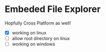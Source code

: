 # Embeded File Explorer
Hopfully Cross Platform as well!

- [x] working on linux
- [ ] allow root directory on linux
- [ ] working on windows
